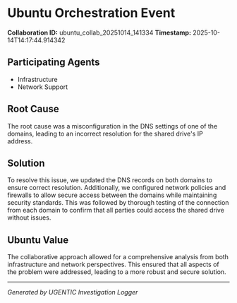 # Ubuntu Orchestration Event

**Collaboration ID:** ubuntu_collab_20251014_141334
**Timestamp:** 2025-10-14T14:17:44.914342

## Participating Agents

- Infrastructure
- Network Support

## Root Cause

The root cause was a misconfiguration in the DNS settings of one of the domains, leading to an incorrect resolution for the shared drive's IP address.

## Solution

To resolve this issue, we updated the DNS records on both domains to ensure correct resolution. Additionally, we configured network policies and firewalls to allow secure access between the domains while maintaining security standards. This was followed by thorough testing of the connection from each domain to confirm that all parties could access the shared drive without issues.

## Ubuntu Value

The collaborative approach allowed for a comprehensive analysis from both infrastructure and network perspectives. This ensured that all aspects of the problem were addressed, leading to a more robust and secure solution.

---
*Generated by UGENTIC Investigation Logger*
